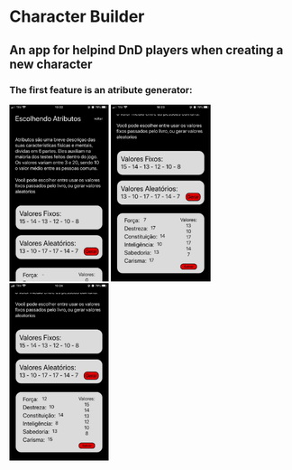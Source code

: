 # Character Builder

## An app for helpind DnD players when creating a new character

### The first feature is an atribute generator: 
<div justify-content='space-around'>
<img src= './ScreenShoots/atributos.jpg' width= '35%' float="right"/>
<img src= './ScreenShoots/atributos2.jpg' width= '35%' float="right"/>
<img src= './ScreenShoots/atributos3.jpg' width= '35%' float="right"/>
</div>
